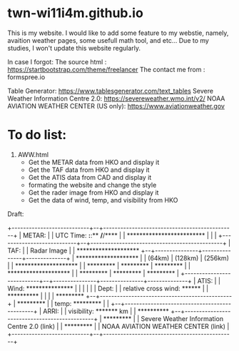 # twn-wi11i4m.github.io
This is my website.
I would like to add some feature to my webstie, namely, avaition weather pages, some usefull math tool, and etc...
Due to my studies, I won't update this website regularly.

In case I forgot:
    The source html : https://startbootstrap.com/theme/freelancer
    The contact me from : formspree.io

Table Generator: https://www.tablesgenerator.com/text_tables
Severe Weather Information Centre 2.0: https://severeweather.wmo.int/v2/
NOAA AVIATION WEATHER CENTER (US only): https://www.aviationweather.gov

# To do list:
1. AWW.html
    - Get the METAR data from HKO and display it
    - Get the TAF data from HKO and display it
    - Get the ATIS data from CAD and display it
    - formating the website and change the style
    - Get the rader image from HKO and display it
    - Get the data of wind, temp, and visibility from HKO

Draft:

+---------------------------+--+----------------------------------------------+
| METAR:                    |  |         UTC Time: **:**:** **/**/****        |
| ************************* |  |                                              |
+---------------------------+--+----------------------------------------------+
| TAF:                      |  |                 Radar Image                  |
| ********************      +--+---------------+---------------+--------------+
| ********************      |  |     (64km)    |    (128km)    |    (256km)   |
| ********************      |  |   *********   |   *********   |   *********  |
| ********************      |  |   *********   |   *********   |   *********  |
+---------------------------+--+---------------+---------------+--------------+
| ATIS:                     |  | Wind: ***************                        |
|                           |  |                                              |
| Dept:                     |  | relative cross wind: ******                  |
| **********                |  |                                              |
| *********                 +--+----------------------------------------------+
| *********                 |  | temp: *********                              |
|                           +--+----------------------------------------------+
| ARRI:                     |  | visibility: ******* km                       |
| **********                +--+----------------------------------------------+
| *********                 |  | Severe Weather Information Centre 2.0 (link) |
| *********                 |  | NOAA AVIATION WEATHER CENTER (link)          |
+---------------------------+--+----------------------------------------------+